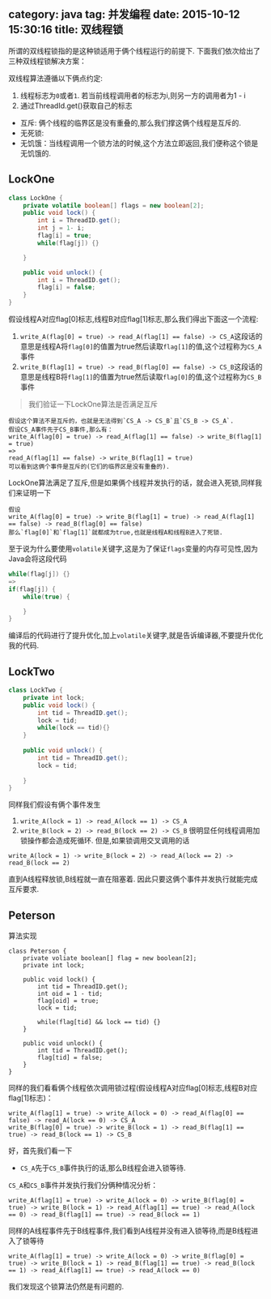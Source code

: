 category: java
tag: 并发编程
date: 2015-10-12 15:30:16
title: 双线程锁
---
所谓的双线程锁指的是这种锁适用于俩个线程运行的前提下. 下面我们依次给出了三种双线程锁解决方案：

双线程算法遵循以下俩点约定:
1. 线程标志为`0`或者`1`. 若当前线程调用者的标志为i,则另一方的调用者为1 - i
2. 通过ThreadId.get()获取自己的标志

* 互斥: 俩个线程的临界区是没有重叠的,那么我们撑这俩个线程是互斥的.
* 无死锁: 
* 无饥饿：当线程调用一个锁方法的时候,这个方法立即返回,我们便称这个锁是无饥饿的.

## LockOne
```java
class LockOne {
	private volatile boolean[] flags = new boolean[2];
	public void lock() {
		int i = ThreadID.get();
		int j = 1- i;
		flag[i] = true;
		while(flag[j]) {}		

	}

	public void unlock() {
		int i = ThreadID.get();
		flag[i] = false;
	}
}
```

假设线程A对应flag[0]标志,线程B对应flag[1]标志,那么我们得出下面这一个流程:
1. `write_A(flag[0] = true) -> read_A(flag[1] == false) -> CS_A`这段话的意思是线程A将`flag[0]`的值置为true然后读取`flag[1]`的值,这个过程称为`CS_A`事件
2. `write_B(flag[1] = true) -> read_B(flag[0] == false) -> CS_B`这段话的意思是线程B将`flag[1]`的值置为true然后读取`flag[0]`的值,这个过程称为`CS_B`事件

> 我们验证一下LockOne算法是否满足互斥
```
假设这个算法不是互斥的，也就是无法得到`CS_A -> CS_B`且`CS_B -> CS_A`. 
假设CS_A事件先于CS_B事件,那么有：
write_A(flag[0] = true) -> read_A(flag[1] == false) -> write_B(flag[1] = true)
=> 
read_A(flag[1] == false) -> write_B(flag[1] = true)
可以看到这俩个事件是互斥的(它们的临界区是没有重叠的).
```
LockOne算法满足了互斥,但是如果俩个线程并发执行的话，就会进入死锁,同样我们来证明一下
```
假设
write_A(flag[0] = true) -> write_B(flag[1] = true) -> read_A(flag[1] == false) -> read_B(flag[0] == false)
那么`flag[0]`和`flag[1]`就都成为true,也就是线程A和线程B进入了死锁.
```

至于说为什么要使用`volatile`关键字,这是为了保证`flags`变量的内存可见性,因为Java会将这段代码
```java
while(flag[j]) {}	
=>
if(flag[j]) {
	while(true) {

	}
}
```
编译后的代码进行了提升优化,加上`volatile`关键字,就是告诉编译器,不要提升优化我的代码.

## LockTwo
```java
class LockTwo {
	private int lock;
	public void lock() {
		int tid = ThreadID.get();
		lock = tid;
		while(lock == tid){}
	}
	
	public void unlock() {
		int tid = ThreadID.get();
		lock = tid;
		
	}
}
```

同样我们假设有俩个事件发生
1. `write_A(lock = 1) -> read_A(lock == 1) -> CS_A`
2. `write_B(lock = 2) -> read_B(lock == 2) -> CS_B`
很明显任何线程调用加锁操作都会造成死循环. 但是,如果锁调用交叉调用的话
```
write_A(lock = 1) -> write_B(lock = 2) -> read_A(lock == 2) -> read_B(lock == 2) 
```
直到A线程释放锁,B线程就一直在阻塞着. 因此只要这俩个事件并发执行就能完成互斥要求.

## Peterson
算法实现
```
class Peterson {
	private voliate boolean[] flag = new boolean[2];
	private int lock;
	
	public void lock() {
		int tid = ThreadID.get();
		int oid = 1 - tid;
		flag[oid] = true;
		lock = tid;
		
		while(flag[tid] && lock == tid) {}
	}
	
	public void unlock() {
		int tid = ThreadID.get();
		flag[tid] = false;
	}
}
```
同样的我们看看俩个线程依次调用锁过程(假设线程A对应flag[0]标志,线程B对应flag[1]标志)：
```
write_A(flag[1] = true) -> write_A(lock = 0) -> read_A(flag[0] == false) -> read_A(lock == 0) -> CS_A
write_B(flag[0] = true) -> write_B(lock = 1) -> read_B(flag[1] == true) -> read_B(lock == 1) -> CS_B
```
好，首先我们看一下
* `CS_A`先于`CS_B`事件执行的话,那么B线程会进入锁等待. 

`CS_A`和`CS_B`事件并发执行我们分俩种情况分析：
```
write_A(flag[1] = true) -> write_A(lock = 0) -> write_B(flag[0] = true) -> write_B(lock = 1) -> read_A(flag[1] == true) -> read_A(lock == 0) -> read_B(flag[1] == true) -> read_B(lock == 1)
```
同样的A线程事件先于B线程事件,我们看到A线程并没有进入锁等待,而是B线程进入了锁等待
```
write_A(flag[1] = true) -> write_A(lock = 0) -> write_B(flag[0] = true) -> write_B(lock = 1) -> read_B(flag[1] == true) -> read_B(lock == 1) -> read_A(flag[1] == true) -> read_A(lock == 0)
```
我们发现这个锁算法仍然是有问题的.
